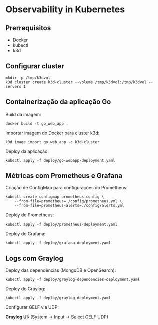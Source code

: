 # Observability in Kubernetes

## Prerrequisitos

- Docker
- kubectl
- k3d

## Configurar cluster

```
mkdir -p /tmp/k3dvol
k3d cluster create k3d-cluster --volume /tmp/k3dvol:/tmp/k3dvol --servers 1
```

## Containerização da aplicação Go

Build da imagem:

```
docker build -t go_web_app .
```

Importar imagem do Docker para cluster k3d:

```
k3d image import go_web_app -c k3d-cluster
```

Deploy da aplicação:
```
kubectl apply -f deploy/go-webapp-deployment.yaml
```

## Métricas com Prometheus e Grafana

Criação de ConfigMap para configurações do Prometheus:

```
kubectl create configmap prometheus-config \
    --from-file=prometheus=./config/prometheus.yml \
    --from-file=prometheus-alerts=./config/alerts.yml
```

Deploy do Prometheus:
```
kubectl apply -f deploy/prometheus-deployment.yaml
```

Deploy do Grafana:
```
kubectl apply -f deploy/grafana-deployment.yaml
```

## Logs com Graylog

Deploy das dependências (MongoDB e OpenSearch):
```
kubectl apply -f deploy/graylog-dependencies-deployment.yaml
```

Deploy do Graylog:
```
kubectl apply -f deploy/graylog-deployment.yaml
```

Configurar GELF via UDP:

**Graylog UI:** (System -> Input -> Select GELF UDP)

